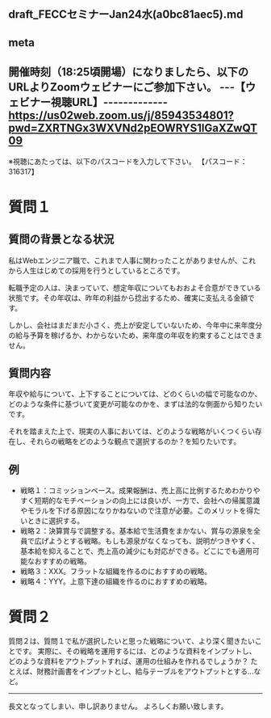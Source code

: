 draft_FECCセミナーJan24水(a0bc81aec5).md
---

## meta
開催時刻（18:25頃開場）になりましたら、以下のURLよりZoomウェビナーにご参加下さい。
---【ウェビナー視聴URL】-------------
https://us02web.zoom.us/j/85943534801?pwd=ZXRTNGx3WXVNd2pEOWRYS1lGaXZwQT09
------------------------------------
※視聴にあたっては、以下のパスコードを入力して下さい。
【パスコード：316317】

# 質問１
## 質問の背景となる状況
私はWebエンジニア職で、これまで人事に関わったことがありませんが、これから人生はじめての採用を行うとしているところです。

転職予定の人は、決まっていて、想定年収についてもおおよそ合意ができている状態です。その年収は、昨年の利益から捻出するため、確実に支払える金額です。

しかし、会社はまだまだ小さく、売上が安定していないため、今年中に来年度分の給与予算を稼げるか、わからないため、来年度の年収を約束することはできません。

## 質問内容
年収や給与について、上下することについては、どのくらいの幅で可能なのか、どのような条件に基づいて変更が可能なのかを、まずは法的な側面から知りたいです。

それを踏まえた上で、現実の人事においては、どのような戦略がいくつくらい存在し、それらの戦略をどのような観点で選択するのか？を知りたいです。


## 例
- 戦略１：コミッションベース。成果報酬は、売上高に比例するためわかりやすく短期的なモチベーションの向上には良いが、一方で、会社への帰属意識やモラルを下げる原因になりかねないので注意が必要。このメリットを得たいときに選択する。
- 戦略２：決算賞与で調整する。基本給で生活費をまかない、賞与の源泉を全員で広げようとする戦略。もしも源泉がなくなっても、説明がつきやすく、基本給を抑えることで、売上高の減少にも対応ができる。どこにでも適用可能なおすすめの戦略。
- 戦略３：XXX。フラットな組織を作るのにおすすめの戦略。
- 戦略４：YYY。上意下達の組織を作るのにおすすめの戦略。



# 質問２
質問２は、質問１で私が選択したいと思った戦略について、より深く聞きたいことです。
実際に、その戦略を運用するには、どのような資料をインプットし、どのような資料をアウトプットすれば、運用の仕組みを作れるでしょうか？
たとえば、財務計画書をインプットとし、給与テーブルをアウトプットとする...など。


---
長文となってしまい、申し訳ありません。
よろしくお願い致します。
